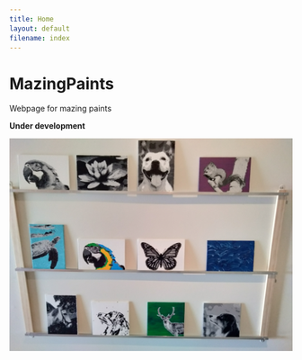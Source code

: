 ```yaml
---
title: Home
layout: default
filename: index
--- 
```


# MazingPaints
Webpage for mazing paints   

**Under development**

<img src="./docs/assets/images/paint_wall.jpg" alt="drawing" width="1000"/>   

